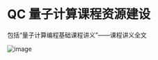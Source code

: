 # QC 量子计算课程资源建设
包括“量子计算编程基础课程讲义”——课程讲义全文


![image](https://github.com/xifezhao/QC/blob/main/COVER.png)

